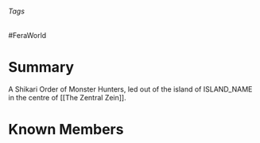 ###### Tags

#FeraWorld

# Summary
A Shikari Order of Monster Hunters, led out of the island of ISLAND_NAME in the centre of [[The Zentral Zein]].

# Known Members
